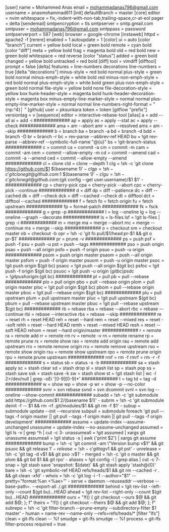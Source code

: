 [user]
	name = Mohammed Anas
	email = mohammadanas796@gmail.com
	username = anasmohammad611
[init]
	defaultBranch = master
[core]
	editor = nvim
	whitespace = fix,-indent-with-non-tab,trailing-space,cr-at-eol
	pager = delta
[sendemail]
	smtpencryption = tls
	smtpserver = smtp.gmail.com
	smtpuser = mohammadanas796@gmail.com
	smtppass = password
	smtpserverport = 587
[web]
	browser = google-chrome
[instaweb]
	httpd = apache2 -f
[rerere]
	enabled = 1
	autoupdate = 1
[color]
	ui = auto
[color "branch"]
	current = yellow bold
	local = green bold
	remote = cyan bold
[color "diff"]
	meta = yellow bold
	frag = magenta bold
	old = red bold
	new = green bold
	whitespace = red reverse
[color "status"]
	added = green bold
	changed = yellow bold
	untracked = red bold
[diff]
	tool = vimdiff
[difftool]
	prompt = false
[delta]
	features = line-numbers decorations
	line-numbers = true
[delta "decorations"]
	minus-style = red bold normal
	plus-style = green bold normal
	minus-emph-style = white bold red
	minus-non-emph-style = red bold normal
	plus-emph-style = white bold green
	plus-non-emph-style = green bold normal
	file-style = yellow bold none
	file-decoration-style = yellow box
	hunk-header-style = magenta bold
	hunk-header-decoration-style = magenta box
	minus-empty-line-marker-style = normal normal
	plus-empty-line-marker-style = normal normal
	line-numbers-right-format = "{np:^4}│ "
[github]
	user = pksunkara
	token = token
[gitflow "prefix"]
	versiontag = v
[sequence]
	editor = interactive-rebase-tool
[alias]
	a = add --all
	ai = add -i
	#############
	ap = apply
	as = apply --stat
	ac = apply --check
	#############
	ama = am --abort
	amr = am --resolved
	ams = am --skip
	#############
	b = branch
	ba = branch -a
	bd = branch -d
	bdd = branch -D
	br = branch -r
	bc = rev-parse --abbrev-ref HEAD
	bu = !git rev-parse --abbrev-ref --symbolic-full-name "@{u}"
	bs = !git-branch-status
	#############
	c = commit
	ca = commit -a
	cm = commit -m
	cam = commit -am
	cem = commit --allow-empty -m
	cd = commit --amend
	cad = commit -a --amend
	ced = commit --allow-empty --amend
	#############
	cl = clone
	cld = clone --depth 1
	clg = !sh -c 'git clone https://github.com/$1 $(basename $1)' -
	clgp = !sh -c 'git clone git@github.com:$1 $(basename $1)' -
	clgu = !sh -c 'git clone git@github.com:$(git config --get user.username)/$1 $1' -
	#############
	cp = cherry-pick
	cpa = cherry-pick --abort
	cpc = cherry-pick --continue
	#############
	d = diff
	dp = diff --patience
	dc = diff --cached
	dk = diff --check
	dck = diff --cached --check
	dt = difftool
	dct = difftool --cached
	#############
	f = fetch
	fo = fetch origin
	fu = fetch upstream
	#############
	fp = format-patch
	#############
	fk = fsck
	#############
	g = grep -p
	#############
	l = log --oneline
	lg = log --oneline --graph --decorate
	#############
	ls = ls-files
	lsf = !git ls-files | grep -i
	#############
	m = merge
	ma = merge --abort
	mc = merge --continue
	ms = merge --skip
	#############
	o = checkout
	om = checkout master
	ob = checkout -b
	opr = !sh -c 'git fo pull/$1/head:pr-$1 && git o pr-$1'
	#############
	pr = prune -v
	#############
	ps = push
	psf = push -f
	psu = push -u
	pst = push --tags
	#############
	pso = push origin
	psao = push --all origin
	psfo = push -f origin
	psuo = push -u origin
	#############
	psom = push origin master
	psaom = push --all origin master
	psfom = push -f origin master
	psuom = push -u origin master
	psoc = !git push origin $(git bc)
	psaoc = !git push --all origin $(git bc)
	psfoc = !git push -f origin $(git bc)
	psuoc = !git push -u origin $(git bc)
	psdc = !git push origin :$(git bc)
	#############
	pl = pull
	pb = pull --rebase
	#############
	plo = pull origin
	pbo = pull --rebase origin
	plom = pull origin master
	ploc = !git pull origin $(git bc)
	pbom = pull --rebase origin master
	pboc = !git pull --rebase origin $(git bc)
	#############
	plu = pull upstream
	plum = pull upstream master
	pluc = !git pull upstream $(git bc)
	pbum = pull --rebase upstream master
	pbuc = !git pull --rebase upstream $(git bc)
	#############
	rb = rebase
	rba = rebase --abort
	rbc = rebase --continue
	rbi = rebase --interactive
	rbs = rebase --skip
	#############
	re = reset
	rh = reset HEAD
	reh = reset --hard
	rem = reset --mixed
	res = reset --soft
	rehh = reset --hard HEAD
	remh = reset --mixed HEAD
	resh = reset --soft HEAD
	rehom = reset --hard origin/master
	#############
	r = remote
	ra = remote add
	rr = remote rm
	rv = remote -v
	rn = remote rename
	rp = remote prune
	rs = remote show
	rao = remote add origin
	rau = remote add upstream
	rro = remote remove origin
	rru = remote remove upstream
	rso = remote show origin
	rsu = remote show upstream
	rpo = remote prune origin
	rpu = remote prune upstream
	#############
	rmf = rm -f
	rmrf = rm -r -f
	#############
	s = status
	sb = status -s -b
	#############
	sa = stash apply
	sc = stash clear
	sd = stash drop
	sl = stash list
	sp = stash pop
	ss = stash save
	ssk = stash save -k
	sw = stash show
	st = !git stash list | wc -l 2>/dev/null | grep -oEi '[0-9][0-9]*'
	#############
	t = tag
	td = tag -d
	#############
	w = show
	wp = show -p
	wr = show -p --no-color
	#############
	svnr = svn rebase
	svnd = svn dcommit
	svnl = svn log --oneline --show-commit
	#############
	subadd = !sh -c 'git submodule add https://github.com/$1 $2/$(basename $1)' -
	subrm = !sh -c 'git submodule deinit -f -- $1 && rm -rf .git/modules/$1 && git rm -f $1' -
	subup = submodule update --init --recursive
	subpull = submodule foreach 'git pull --tags -f origin master || git pull --tags -f origin main || git pull --tags -f origin development'
	#############
	assume = update-index --assume-unchanged
	unassume = update-index --no-assume-unchanged
	assumed = !git ls -v | grep ^h | cut -c 3-
	unassumeall = !git assumed | xargs git unassume
	assumeall = !git status -s | awk {'print $2'} | xargs git assume
	#############
	bump = !sh -c 'git commit -am \"Version bump v$1\" && git psuoc && git release $1' -
	release = !sh -c 'git tag v$1 && git pst' -
	unrelease = !sh -c 'git tag -d v$1 && git pso :v$1' -
	merged = !sh -c 'git o master && git plom && git bd $1 && git rpo' -
	aliases = !git config -l | grep alias | cut -c 7-
	snap = !git stash save 'snapshot: $(date)' && git stash apply 'stash@{0}'
	bare = !sh -c 'git symbolic-ref HEAD refs/heads/$1 && git rm --cached -r . && git clean -xfd' -
	whois = !sh -c 'git log -i -1 --author=\"$1\" --pretty=\"format:%an <%ae>\"' -
	serve = daemon --reuseaddr --verbose --base-path=. --export-all ./.git
	#############
	behind = !git rev-list --left-only --count $(git bu)...HEAD
	ahead = !git rev-list --right-only --count $(git bu)...HEAD
	#############
	ours = "!f() { git checkout --ours $@ && git add $@; }; f"
	theirs = "!f() { git checkout --theirs $@ && git add $@; }; f"
	subrepo = !sh -c 'git filter-branch --prune-empty --subdirectory-filter $1 master' -
	human = name-rev --name-only --refs=refs/heads/*
[filter "lfs"]
	clean = git-lfs clean -- %f
	smudge = git-lfs smudge -- %f
	process = git-lfs filter-process
	required = true

